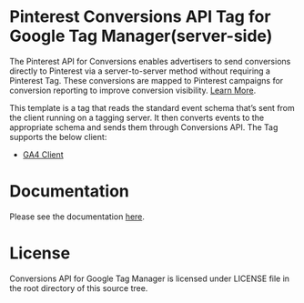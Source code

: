 # Pinterest Conversions API Tag for Google Tag Manager(server-side)
The Pinterest API for Conversions enables advertisers to send conversions directly to Pinterest via a server-to-server method without requiring a Pinterest Tag. These conversions are mapped to Pinterest campaigns for conversion reporting to improve conversion visibility. [Learn More](https://help.pinterest.com/en/business/article/the-pinterest-api-for-conversions).

This template is a tag that reads the standard event schema that’s sent from the client running on a tagging server. It then converts events to the appropriate schema and sends them through Conversions API. The Tag supports the below client:

* [GA4 Client](https://developers.google.com/tag-manager/serverside/send-data#server-side_client_configuration)

# Documentation
Please see the documentation [here](https://developers.pinterest.com/docs/features).

# License
Conversions API for Google Tag Manager is licensed under LICENSE file in the root directory of this source tree.
